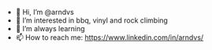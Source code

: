 - 👋 Hi, I’m @arndvs
- 👀 I’m interested in bbq, vinyl and rock climbing
- 🌱 I’m always learning 
- 📫 How to reach me: https://www.linkedin.com/in/arndvs/

<!---
arndvs/arndvs is a ✨ special ✨ repository because its `README.md` (this file) appears on your GitHub profile.
You can click the Preview link to take a look at your changes.
--->
